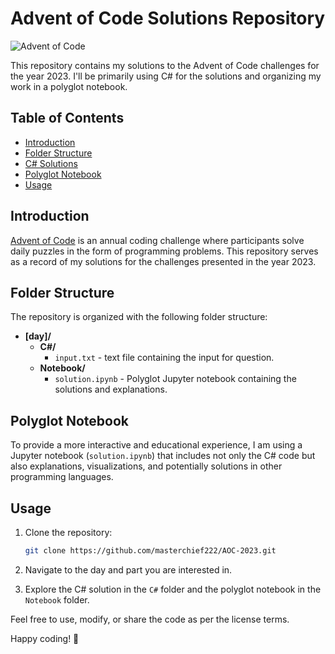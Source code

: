
# Advent of Code Solutions Repository

![Advent of Code](https://img.shields.io/badge/Advent%20of%20Code-2023-brightgreen)

This repository contains my solutions to the Advent of Code challenges for the year 2023. I'll be primarily using C# for the solutions and organizing my work in a polyglot notebook.

## Table of Contents

- [Introduction](#introduction)
- [Folder Structure](#folder-structure)
- [C# Solutions](#c-solutions)
- [Polyglot Notebook](#polyglot-notebook)
- [Usage](#usage)

## Introduction

[Advent of Code](https://adventofcode.com/) is an annual coding challenge where participants solve daily puzzles in the form of programming problems. This repository serves as a record of my solutions for the challenges presented in the year 2023.

## Folder Structure

The repository is organized with the following folder structure:


  - **[day]/**
    - **C#/**
      - `input.txt` - text file containing the input for question.
    - **Notebook/**
      - `solution.ipynb` - Polyglot Jupyter notebook containing the solutions and explanations.

## Polyglot Notebook

To provide a more interactive and educational experience, I am using a Jupyter notebook (`solution.ipynb`) that includes not only the C# code but also explanations, visualizations, and potentially solutions in other programming languages.

## Usage

1. Clone the repository:

   ```bash
   git clone https://github.com/masterchief222/AOC-2023.git
   ```

2. Navigate to the day and part you are interested in.

3. Explore the C# solution in the `C#` folder and the polyglot notebook in the `Notebook` folder.

Feel free to use, modify, or share the code as per the license terms.


Happy coding! 🚀

